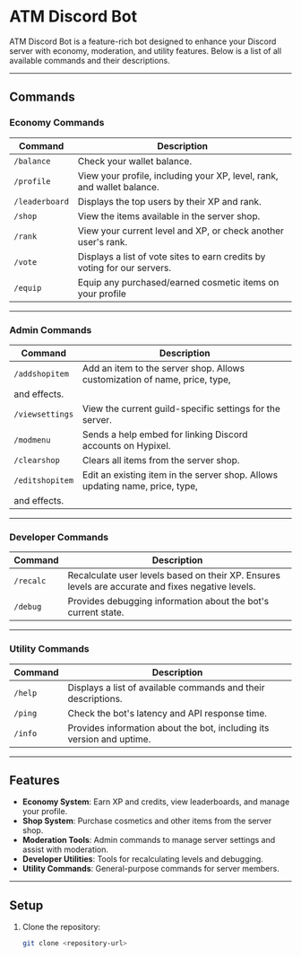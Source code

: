 # ATM Discord Bot

ATM Discord Bot is a feature-rich bot designed to enhance your Discord server with economy, moderation, and utility features. Below is a list of all available commands and their descriptions.

---

## **Commands**

### **Economy Commands**
| Command       | Description                                                                 |
|---------------|-----------------------------------------------------------------------------|
| `/balance`    | Check your wallet balance.
| `/profile`    | View your profile, including your XP, level, rank, and wallet balance.      |
| `/leaderboard`| Displays the top users by their XP and rank.                                |
| `/shop`       | View the items available in the server shop.                                |
| `/rank`       | View your current level and XP, or check another user's rank.               |}
| `/vote`       | Displays a list of vote sites to earn credits by voting for our servers.    |
| `/equip`      | Equip any purchased/earned cosmetic items on your profile                   |

---

### **Admin Commands**
| Command         | Description                                                                 |
|-----------------|-----------------------------------------------------------------------------|
| `/addshopitem`  | Add an item to the server shop. Allows customization of name, price, type,  |
| and effects. 	                                                                                |
| `/viewsettings` | View the current guild-specific settings for the server.                    |
| `/modmenu`      | Sends a help embed for linking Discord accounts on Hypixel.                 |
| `/clearshop`    | Clears all items from the server shop.                                      |
| `/editshopitem` | Edit an existing item in the server shop. Allows updating name, price, type,| 
|  and effects.                                                                                 |

---

### **Developer Commands**
| Command         | Description                                                                 |
|-----------------|-----------------------------------------------------------------------------|
| `/recalc`       | Recalculate user levels based on their XP. Ensures levels are accurate and fixes negative levels. |
| `/debug`        | Provides debugging information about the bot's current state.              |

---

### **Utility Commands**
| Command         | Description                                                                 |
|-----------------|-----------------------------------------------------------------------------|
| `/help`         | Displays a list of available commands and their descriptions.              |
| `/ping`         | Check the bot's latency and API response time.                             |
| `/info`         | Provides information about the bot, including its version and uptime.      |

---

## **Features**
- **Economy System**: Earn XP and credits, view leaderboards, and manage your profile.
- **Shop System**: Purchase cosmetics and other items from the server shop.
- **Moderation Tools**: Admin commands to manage server settings and assist with moderation.
- **Developer Utilities**: Tools for recalculating levels and debugging.
- **Utility Commands**: General-purpose commands for server members.

---

## **Setup**
1. Clone the repository:
   ```bash
   git clone <repository-url>